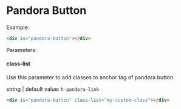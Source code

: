 # Pandora Button

Example:
```html
<div is="pandora-button"></div>
```

Parameters:

#### class-list

Use this parameter to add classes to anchor tag of pandora button.

string | default value: `h-pandora-link`

```html
<div is="pandora-button" class-list="my-custom-class"></div>
```
